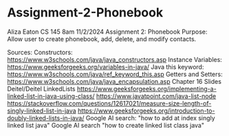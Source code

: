 # Assignment-2-Phonebook

Aliza Eaton
CS 145 8am
11/2/2024
Assignment 2: Phonebook
Purpose: Allow user to create phonebook, add, delete, and modify contacts.

Sources:
Constructors: <https://www.w3schools.com/java/java_constructors.asp>
Instance Variables: <https://www.geeksforgeeks.org/variables-in-java/>
Java this keyword: <https://www.w3schools.com/java/ref_keyword_this.asp>
Getters and Setters: <https://www.w3schools.com/java/java_encapsulation.asp>
Chapter 16 Slides Deitel/Deitel LinkedLists
<https://www.geeksforgeeks.org/implementing-a-linked-list-in-java-using-class/>
<https://www.javatpoint.com/java-list-node>
<https://stackoverflow.com/questions/12617021/measure-size-length-of-singly-linked-list-in-java>
<https://www.geeksforgeeks.org/introduction-to-doubly-linked-lists-in-java/>
Google AI search: "how to add at index singly linked list java"
Google AI search "how to create linked list class java"
